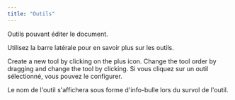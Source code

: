 ```yaml
---
title: "Outils"
---
```


Outils pouvant éditer le document.

Utilisez la barre latérale pour en savoir plus sur les outils.

Create a new tool by clicking on the plus icon. Change the tool order by dragging and change the tool by clicking.
Si vous cliquez sur un outil sélectionné, vous pouvez le configurer.

Le nom de l'outil s'affichera sous forme d'info-bulle lors du survol de l'outil.
